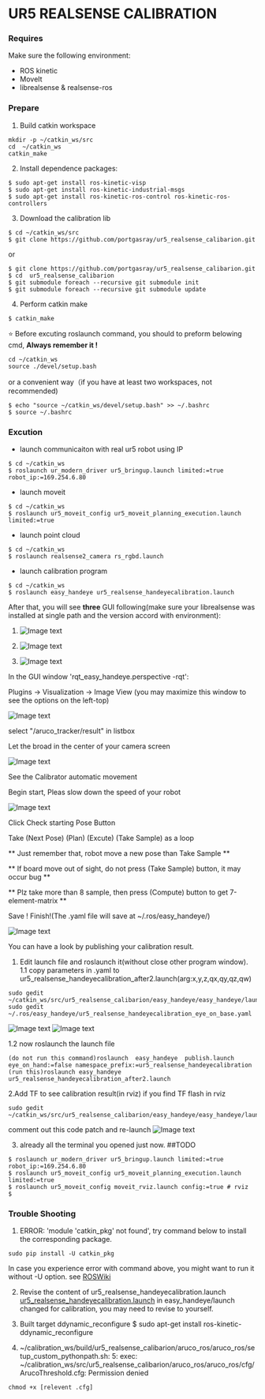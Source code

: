 # UR5 REALSENSE CALIBRATION


### Requires

Make sure the following environment:

* ROS kinetic
* MoveIt 
* librealsense & realsense-ros

### Prepare
1. Build catkin workspace

```
mkdir -p ~/catkin_ws/src
cd  ~/catkin_ws
catkin_make
```

2. Install dependence packages:

```
$ sudo apt-get install ros-kinetic-visp
$ sudo apt-get install ros-kinetic-industrial-msgs
$ sudo apt-get install ros-kinetic-ros-control ros-kinetic-ros-controllers
```


3. Download the calibration lib
```
$ cd ~/catkin_ws/src
$ git clone https://github.com/portgasray/ur5_realsense_calibarion.git
```
or
```
$ git clone https://github.com/portgasray/ur5_realsense_calibarion.git
$ cd  ur5_realsense_calibarion
$ git submodule foreach --recursive git submodule init
$ git submodule foreach --recursive git submodule update
```
4. Perform catkin make
```
$ catkin_make
```

:star: Before excuting roslaunch command, you should to preform belowing cmd, **Always remember it !**

```
cd ~/catkin_ws
source ./devel/setup.bash
```
or a convenient way（if you have at least two workspaces, not recommended)
```
$ echo "source ~/catkin_ws/devel/setup.bash" >> ~/.bashrc
$ source ~/.bashrc
```
### Excution

* launch communicaiton with real ur5 robot using IP
```
$ cd ~/catkin_ws
$ roslaunch ur_modern_driver ur5_bringup.launch limited:=true robot_ip:=169.254.6.80
```

* launch moveit 
```
$ cd ~/catkin_ws
$ roslaunch ur5_moveit_config ur5_moveit_planning_execution.launch limited:=true
```
* launch point cloud
```
$ cd ~/catkin_ws
$ roslaunch realsense2_camera rs_rgbd.launch
```
* launch calibration program
```
$ cd ~/catkin_ws
$ roslaunch easy_handeye ur5_realsense_handeyecalibration.launch
```

After that, you will see **three** GUI following(make sure your librealsense was installed at single path and the version accord with environment):

1. ![Image text](./images/automatic_movement.png)

2. ![Image text](./images/easy_handeye.png)

3. ![Image text](./images/rviz.png)

In the GUI window 'rqt_easy_handeye.perspective -rqt': 

Plugins ->  Visualization -> Image View
(you may maximize this window to see the options on the left-top)

![Image text](./images/rqt_image_viewer.jpg)

select "/aruco_tracker/result" in listbox

Let the  broad in the center of your camera screen

![Image text](./images/center_of_screen.jpg)

See the Calibrator automatic movement 

Begin start, Pleas slow down the speed of your robot

![Image text](./images/automatic_movement.png)

Click Check starting Pose Button

Take (Next Pose) (Plan) (Excute) (Take Sample) as a loop

** Just remember that, robot move a new pose than Take  Sample **

** If board move out of sight, do not press (Take Sample) button, it may occur bug **

** Plz take more than 8 sample, then press (Compute) button to get 7-element-matrix **

 Save ! Finish!(The .yaml file will save at ~/.ros/easy_handeye/)

![Image text](./images/loop.png)

You can have a look by publishing your calibration result.

1. Edit launch file and roslaunch it(without close other program window).
 1.1 copy parameters in .yaml to ur5_realsense_handeyecalibration_after2.launch(arg:x,y,z,qx,qy,qz,qw)
 ```
 sudo gedit ~/catkin_ws/src/ur5_realsense_calibarion/easy_handeye/easy_handeye/launch/ur5_realsense_handeyecalibration_after2.launch
 sudo gedit ~/.ros/easy_handeye/ur5_realsense_handeyecalibration_eye_on_base.yaml
 ```
 ![Image text](./images/copy_matrix_to_launch1.png)
 ![Image text](./images/copy_matrix_to_launch2.png)
 
 1.2 now roslaunch the launch file
```
(do not run this command)roslaunch  easy_handeye  publish.launch eye_on_hand:=false namespace_prefix:=ur5_realsense_handeyecalibration
(run this)roslaunch easy_handeye ur5_realsense_handeyecalibration_after2.launch 
```
2.Add TF to see calibration result(in rviz)
 if you find TF flash in rviz
```
sudo gedit ~/catkin_ws/src/ur5_realsense_calibarion/easy_handeye/easy_handeye/launch/calibrate.launch
```
comment out this code patch and re-launch
![Image text](./images/calibrate_launch_comment_out.png)

3. already all the terminal you opened just now.  ##TODO

```
$ roslaunch ur_modern_driver ur5_bringup.launch limited:=true robot_ip:=169.254.6.80
$ roslaunch ur5_moveit_config ur5_moveit_planning_execution.launch limited:=true
$ roslaunch ur5_moveit_config moveit_rviz.launch config:=true # rviz
$ 
```

### Trouble Shooting

1. ERROR: 'module 'catkin_pkg' not found', try command below to install the corresponding package.
```
sudo pip install -U catkin_pkg
```
In case you experience error with command above, you might want to run it without -U option. see [ROSWiki](http://wiki.ros.org/catkin_pkg)
 
2. Revise the content of ur5_realsense_handeyecalibration.launch
[ur5_realsense_handeyecalibration.launch](https://github.com/portgasray/easy_handeye/blob/5ee30dd50f250452cdc56bfe8f4a7597f9d0b6d6/easy_handeye/launch/ur5_realsense_handeyecalibration.launch) in easy_handeye/launch changed for calibration, you may need to revise to yourself. 

3. Built target ddynamic_reconfigure
$ sudo apt-get install ros-kinetic-ddynamic_reconfigure

4. ~/calibration_ws/build/ur5_realsense_calibarion/aruco_ros/aruco_ros/setup_custom_pythonpath.sh: 5: exec: ~/calibration_ws/src/ur5_realsense_calibarion/aruco_ros/aruco_ros/cfg/ArucoThreshold.cfg: Permission denied

```
chmod +x [relevent .cfg]
```
